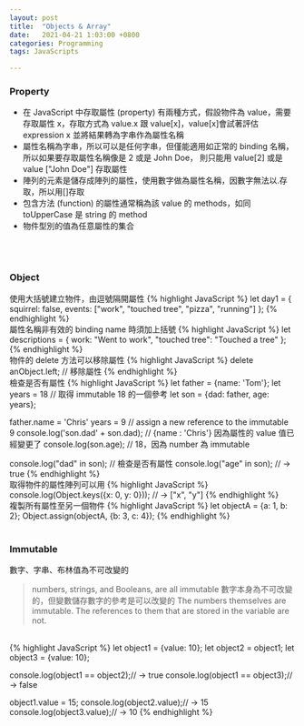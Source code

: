```yaml
---
layout: post
title:  "Objects & Array"
date:   2021-04-21 1:03:00 +0800
categories: Programming
tags: JavaScripts

---
```


### **Property**

- 在 JavaScript 中存取屬性 (property) 有兩種方式，假設物件為 value，需要存取屬性 x，存取方式為 value.x 跟 value[x]，value[x]會試著評估 expression x 並將結果轉為字串作為屬性名稱
- 屬性名稱為字串，所以可以是任何字串，但僅能適用如正常的 binding 名稱，所以如果要存取屬性名稱像是 2 或是 John Doe， 則只能用 value[2] 或是 value ["John Doe"] 存取屬性
- 陣列的元素是儲存成陣列的屬性，使用數字做為屬性名稱，因數字無法以.存取，所以用[]存取
- 包含方法 (function) 的屬性通常稱為該 value 的 methods，如同 toUpperCase 是 string 的 method
- 物件型別的值為任意屬性的集合

<br><br>

### **Object**

使用大括號建立物件，由逗號隔開屬性
{% highlight JavaScript %}
let day1 = {
    squirrel: false,
    events: ["work", "touched tree", "pizza", "running"]
  };
{% endhighlight %}
<br>
屬性名稱非有效的 binding name 時須加上括號
{% highlight JavaScript %}
let descriptions = {
    work: "Went to work",
    "touched tree": "Touched a tree"
  };
{% endhighlight %}
<br>
物件的 delete 方法可以移除屬性
{% highlight JavaScript %}
  delete anObject.left; // 移除屬性
{% endhighlight %}
<br>
檢查是否有屬性
{% highlight JavaScript %}
let father = {name: 'Tom'};
let years = 18 // 取得 immutable 18 的一個參考
let son = {dad: father, age: years};

father.name =  'Chris'
years = 9 // assign a new reference to the immutable 9
console.log('son.dad' + son.dad); // {name : 'Chris'} 因為屬性的 value 值已經變更了
console.log(son.age); // 18，因為 number 為 immutable

console.log("dad" in son); // 檢查是否有屬性
console.log("age" in son); // → true
{% endhighlight %}
<br>
取得物件的屬性陣列可以用
{% highlight JavaScript %}
console.log(Object.keys({x: 0, y: 0})); // → ["x", "y"]
{% endhighlight %}
<br>
複製所有屬性至另一個物件
{% highlight JavaScript %}
let objectA = {a: 1, b: 2};
Object.assign(objectA, {b: 3, c: 4});
{% endhighlight %}
<br><br/>
 ### **Immutable**
 
數字、字串、布林值為不可改變的
> numbers, strings, and Booleans, are all immutable
數字本身為不可改變的，但變數儲存數字的參考是可以改變的
> The numbers themselves are immutable. The references to them that are stored in the variable are not.
<br>
{% highlight JavaScript %}
let object1 = {value: 10};
let object2 = object1;
let object3 = {value: 10};

console.log(object1 == object2);// → true
console.log(object1 == object3);// → false

object1.value = 15;
console.log(object2.value);// → 15
console.log(object3.value);// → 10
{% endhighlight %}
